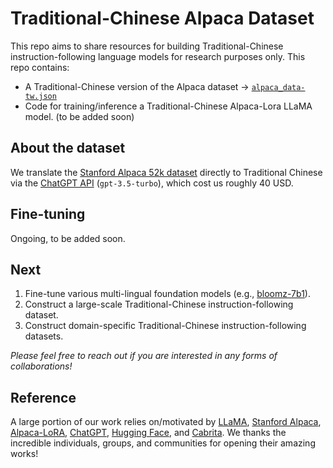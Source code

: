 # Traditional-Chinese Alpaca Dataset

This repo aims to share resources for building Traditional-Chinese instruction-following language models for research purposes only. This repo contains:
  - A Traditional-Chinese version of the Alpaca dataset -> [```alpaca_data-tw.json```](alpaca_data-tw.json)
  - Code for training/inference a Traditional-Chinese Alpaca-Lora LLaMA model. (to be added soon)
  
## About the dataset
We translate the [Stanford Alpaca 52k dataset](https://github.com/tatsu-lab/stanford_alpaca/blob/main/alpaca_data.json) directly to Traditional Chinese via the [ChatGPT API](https://platform.openai.com/docs/guides/chat) (```gpt-3.5-turbo```), which cost us roughly 40 USD.

## Fine-tuning
Ongoing, to be added soon.

## Next
1. Fine-tune various multi-lingual foundation models (e.g., [bloomz-7b1](https://huggingface.co/bigscience/bloomz-7b1)).
2. Construct a large-scale Traditional-Chinese instruction-following dataset. 
2. Construct domain-specific Traditional-Chinese instruction-following datasets.

*Please feel free to reach out if you are interested in any forms of collaborations!*

## Reference
A large portion of our work relies on/motivated by [LLaMA](https://arxiv.org/abs/2302.13971), [Stanford Alpaca](https://github.com/tatsu-lab/stanford_alpaca), [Alpaca-LoRA](https://github.com/tloen/alpaca-lora), [ChatGPT](https://openai.com/blog/chatgpt), [Hugging Face](https://huggingface.co/), and [Cabrita](https://github.com/22-hours/cabrita).
We thanks the incredible individuals, groups, and communities for opening their amazing works!
